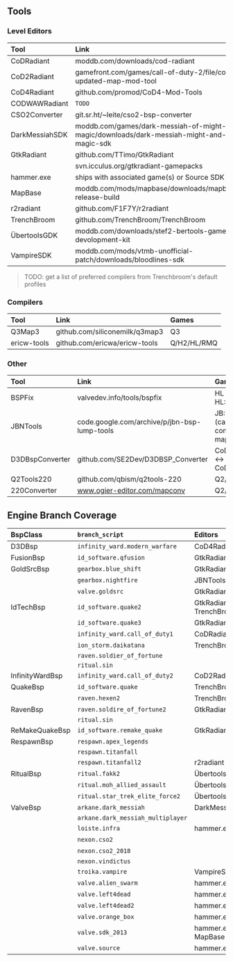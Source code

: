 ## Tools

### Level Editors

| Tool           | Link                                                                                   | Games                                |
| :------------- | :------------------------------------------------------------------------------------- | :----------------------------------- |
| CoDRadiant     | moddb.com/downloads/cod-radiant                                                        | CoD1                                 |
| CoD2Radiant    | gamefront.com/games/call-of-duty-2/file/cod2-updated-map-mod-tool                      | CoD2                                 |
| CoD4Radiant    | github.com/promod/CoD4-Mod-Tools                                                       | COD4:MW                              |
| CODWAWRadiant  | `TODO`                                                                                 |                                      |
| CSO2Converter  | git.sr.ht/~leite/cso2-bsp-converter                                                    | CS:S -> CS:O2                        |
| DarkMessiahSDK | moddb.com/games/dark-messiah-of-might-magic/downloads/dark-messiah-might-and-magic-sdk | Dark Messiah SP                      |
| GtkRadiant     | github.com/TTimo/GtkRadiant                                                            | Q3/RtCW/W:ET/SoF2/JK2/JA/EF/HL/Q2/H2 |
|                | svn.icculus.org/gtkradiant-gamepacks                                                   |                                      |
| hammer.exe     | ships with associated game(s) or Source SDK                                            | SOURCE ENGINE                        |
| MapBase        | moddb.com/mods/mapbase/downloads/mapbase-release-build                                 | Source SDK 2013                      |
| r2radiant      | github.com/F1F7Y/r2radiant                                                             | R2                                   |
| TrenchBroom    | github.com/TrenchBroom/TrenchBroom                                                     | Q/Q2/H2/Daikatana                    |
| ÜbertoolsGDK   | moddb.com/downloads/stef2-bertools-game-devolopment-kit                                | FAKK2/EF2/MOH:AA/AMA                 |
| VampireSDK     | moddb.com/mods/vtmb-unofficial-patch/downloads/bloodlines-sdk                          | VtMB                                 |

> TODO: get a list of preferred compilers from Trenchbroom's default profiles


### Compilers

| Tool            | Link                                                              | Games
| :-------------- | :---------------------------------------------------------------- | :----------------------------------- |
| Q3Map3          | github.com/siliconemilk/q3map3                                    | Q3                                   |
| ericw-tools     | github.com/ericwa/ericw-tools                                     | Q/H2/HL/RMQ                          |


### Other

| Tool            | Link                                                              | Games
| :-------------- | :---------------------------------------------------------------- | :----------------------------------- |
| BSPFix          | valvedev.info/tools/bspfix                                        | HL -> HL:BS                          |
| JBNTools        | code.google.com/archive/p/jbn-bsp-lump-tools                      | JB:N (cannot compile maps)           |
| D3DBspConverter | github.com/SE2Dev/D3DBSP_Converter                                | CoD:WaW <-> CoD:BO                   |
| Q2Tools220      | github.com/qbism/q2tools-220                                      | Q2/HL                                |
| 220Converter    | www.ogier-editor.com/mapconv                                      | Q2/Q3                                |



## Engine Branch Coverage

| BspClass        | `branch_script`                   | Editors                  | Converter     | Other      |
| :-------------- | :-------------------------------- | :----------------------- | :------------ | :--------- |
| D3DBsp          | `infinity_ward.modern_warfare`    | CoD4Radiant              |               |            |
| FusionBsp       | `id_software.qfusion`             | GtkRadiant               |               |            |
| GoldSrcBsp      | `gearbox.blue_shift`              | GtkRadiant               | BSPFix        |            |
|                 | `gearbox.nightfire`               | JBNTools                 |               | JBNTools   |
|                 | `valve.goldsrc`                   | GtkRadiant               |               |            |
| IdTechBsp       | `id_software.quake2`              | GtkRadiant \ TrenchBroom |               | Q2Tools220 |
|                 | `id_software.quake3`              | GtkRadiant               |               |            |
|                 | `infinity_ward.call_of_duty1`     | CoDRadiant               |               |            |
|                 | `ion_storm.daikatana`             | TrenchBroom              |               |            |
|                 | `raven.soldier_of_fortune`        |                          |               |            |
|                 | `ritual.sin`                      |                          |               |            |
| InfinityWardBsp | `infinity_ward.call_of_duty2`     | CoD2Radiant              |               |            |
| QuakeBsp        | `id_software.quake`               | TrenchBroom              |               |            |
|                 | `raven.hexen2`                    | TrenchBroom              |               |            |
| RavenBsp        | `raven.soldire_of_fortune2`       | GtkRadiant               |               |            |
|                 | `ritual.sin`                      |                          |               |            |
| ReMakeQuakeBsp  | `id_software.remake_quake`        | GtkRadiant               |               |            |
| RespawnBsp      | `respawn.apex_legends`            |                          |               |            |
|                 | `respawn.titanfall`               |                          |               |            |
|                 | `respawn.titanfall2`              | r2radiant                |               |            |
| RitualBsp       | `ritual.fakk2`                    | ÜbertoolsGDK             |               |            |
|                 | `ritual.moh_allied_assault`       | ÜbertoolsGDK             |               |            |
|                 | `ritual.star_trek_elite_force2`   | ÜbertoolsGDK             |               |            |
| ValveBsp        | `arkane.dark_messiah`             | DarkMessiahSDK           |               |            |
|                 | `arkane.dark_messiah_multiplayer` |                          |               |            |
|                 | `loiste.infra`                    | hammer.exe               |               |            |
|                 | `nexon.cso2`                      |                          | CSO2Converter |            |
|                 | `nexon.cso2_2018`                 |                          | CSO2Converter |            |
|                 | `nexon.vindictus`                 |                          |               |            |
|                 | `troika.vampire`                  | VampireSDK               |               |            |
|                 | `valve.alien_swarm`               | hammer.exe               |               |            |
|                 | `valve.left4dead`                 | hammer.exe               |               |            |
|                 | `valve.left4dead2`                | hammer.exe               |               |            |
|                 | `valve.orange_box`                | hammer.exe               |               |            |
|                 | `valve.sdk_2013`                  | hammer.exe / MapBase     |               |            |
|                 | `valve.source`                    | hammer.exe               |               |            |
